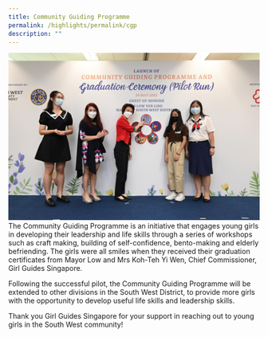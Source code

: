 ```yaml
---
title: Community Guiding Programme
permalink: /highlights/permalink/cgp
description: ""
---
```

![](/images/Stories/285142775_10159736023556273_2509940014044507393_n.jpg)\
The Community Guiding Programme is an initiative that engages young girls in developing their leadership and life skills through a series of workshops such as craft making, building of self-confidence, bento-making and elderly befriending. The girls were all smiles when they received their graduation certificates from Mayor Low and Mrs Koh-Teh Yi Wen, Chief Commissioner, Girl Guides Singapore.

Following the successful pilot, the Community Guiding Programme will be extended to other divisions in the South West District, to provide more girls with the opportunity to develop useful life skills and leadership skills.

Thank you Girl Guides Singapore for your support in reaching out to young girls in the South West community!